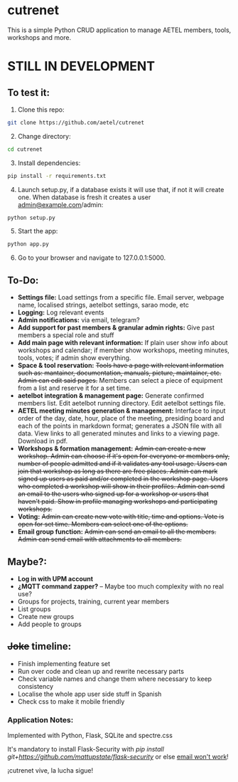 # cutrenet
This is a simple Python CRUD application to manage AETEL members, tools, workshops and more.

# STILL IN DEVELOPMENT

## To test it:
1. Clone this repo:
```bash
git clone https://github.com/aetel/cutrenet
```
2. Change directory:
```bash
cd cutrenet
```
3. Install dependencies:
```bash
pip install -r requirements.txt
```
4. Launch setup.py, if a database exists it will use that, if not it will create one. When database is fresh it creates a user admin@example.com/admin:
```bash
python setup.py
```
5. Start the app:
```bash
python app.py
```
6. Go to your browser and navigate to 127.0.0.1:5000.

## To-Do:
* **Settings file:** Load settings from a specific file. Email server, webpage name, localised strings, aetelbot settings, sarao mode, etc
* **Logging:** Log relevant events
* **Admin notifications:** via email, telegram?
* **Add support for past members & granular admin rights:** Give past members a special role and stuff
* **Add main page with relevant information:** If plain user show info about workshops and calendar; if member show workshops, meeting minutes, tools, votes; if admin show everything.
* **Space & tool reservation:** ~~Tools have a page with relevant information such as: mantainer, documentation, manuals, picture, maintainer, etc. Admin can edit said pages.~~ Members can select a piece of equipment from a list and reserve it for a set time.
* **aetelbot integration & management page:** Generate confirmed members list. Edit aetelbot running directory. Edit aetelbot settings file.
* **AETEL meeting minutes generation & management:** Interface to input order of the day, date, hour, place of the meeting, presiding board and each of the points in markdown format; generates a JSON file with all data. View links to all generated minutes and links to a viewing page. Download in pdf.
* **Workshops & formation management:** ~~Admin can create a new workshop. Admin can choose if it's open for everyone or members only, number of people admitted and if it validates any tool usage. Users can join that workshop as long as there are free places. Admin can mark signed up users as paid and/or completed in the workshop page. Users who completed a workshop will show in their profiles. Admin can send an email to the users who signed up for a workshop or users that haven't paid. Show in profile managing workshops and participating workshops.~~
* **Voting:** ~~Admin can create new vote with title, time and options. Vote is open for set time. Members can select one of the options.~~
* **Email group function:** ~~Admin can send an email to all the members. Admin can send email with attachments to all members.~~

## Maybe?:
* **Log in with UPM account**
* **¿MQTT command zapper?** – Maybe too much complexity with no real use?
* Groups for projects, training, current year members
* List groups
* Create new groups
* Add people to groups

## ~~Joke~~ timeline:
* Finish implementing feature set
* Run over code and clean up and rewrite necessary parts
* Check variable names and change them where necessary to keep consistency
* Localise the whole app user side stuff in Spanish
* Check css to make it mobile friendly

### Application Notes:
Implemented with Python, Flask, SQLite and spectre.css

It's mandatory to install Flask-Security with _pip install git+https://github.com/mattupstate/flask-security_ or else [email won't work](https://github.com/mattupstate/flask-security/issues/685#ref-commit-241acf2)!

¡cutrenet vive, la lucha sigue!